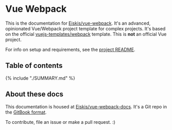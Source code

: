 
# Vue Webpack

This is the documentation for [Eiskis/vue-webpack](https://github.com/Eiskis/vue-webpack). It's an advanced, opinionated Vue/Webpack project template for complex projects. It's based on the official [vuejs-templates/webpack](https://github.com/vuejs-templates/webpack) template. This is **not** an official Vue project.

For info on setup and requirements, see the [project README](https://github.com/Eiskis/vue-webpack).

## Table of contents

{% include "./SUMMARY.md" %}

## About these docs

This documentation is housed at [Eiskis/vue-webpack-docs](https://github.com/Eiskis/vue-webpack-docs). It's a Git repo in the [GitBook format](https://toolchain.gitbook.com/structure.html).

To contribute, file an issue or make a pull request. :)

